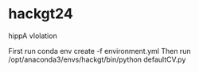 # hackgt24
hippA vIolation


First run conda env create -f environment.yml
Then run /opt/anaconda3/envs/hackgt/bin/python defaultCV.py
